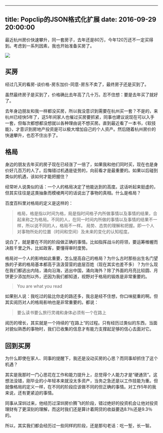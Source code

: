 
---
title: Popclip的JSON格式化扩展
date: 2016-09-29 20:00:00
---

最近杭州房价快速攀升，同一套房子，去年还是80万，今年120万还不一定买得到。考虑到一系列因素，我也开始准备买房了。

![][image-1]
## 买房
经过几天的看房-谈价格-房东加价-同意-房东不卖了，最终房子还是买到了。

虽然最终房子是买到了，价格确比去年高了几十万。忍不住想：要是去年买了就好了。

去年身边朋友和我一样都没买房，所以我没意识到需要在杭州买一套？不是的，来杭州已经快5年了，这5年间家人也催过买房要抓紧，同事也建议说现在可以入手一套，但每次都想都没想就以各种理由说不想买房。直到最近看了一本书，《软技能》，才意识到房地产投资是可以极大增加自己的个人资产。然后随着杭州房价的快速攀升，也忍不住出手了。

## 格局
身边的朋友去年买的房子现在已经涨了一倍了，如果我和他们同时买，现在也是身价好几百万的人了。后悔错过机遇是徒劳的，向前看才是最重要的。如果以后碰到类似的机遇，该如何才能把握住？

经常听人说类似的话：一个人的格局决定了他能达到的高度。这话听起来挺虚的，但其实往往是这类抽象而模棱两可的话说出了事物的真相。什么是格局？

百度百科里对格局的定义是这样的：
> 格局，格是指以时间为格，局是指时间格子内所做事情以及事情的结果，合起来称之为格局。不同的人，在同一时间内所做的事情以及事情的结果不一样，所以说不同的人，格局不一样。
> 局势、态势的理解和把握。即一个人对事物所处的位置（时间和空间）及未来的变化的认知程度。

说白了，就是要在不同的阶段做正确的事情。比如指挥战斗的将领，要运筹帷幄而决胜千里之外，比如政客，要懂得审时度势。

格局对一个人的影响如此重要，怎么提高自己的格局？为什么古时那些出生名门望族的子弟的格局基本都高于汲汲营营的底层百姓（现在其实也差不多）？为什么现在我们都逃出内陆，涌向沿海，逃出中国，涌向海外？除了外面的月亮比较圆、月饼更少添加剂以外，还因为我们都知道，视野对于格局的锻炼是非常重要的。

> You are what you read

如果别人说：我吃过的盐比你走的路还多，我总是经不住想，你口味挺重的啊。但其实阅历对人的格局影响也是非常重要的。都说：

> 要么读书要么旅行灵魂和身体必须有一个在路上

阅历的增长，其实就是一个持续的“在路上“的过程。只有经历过类似的东西，当面对貌似熟悉的事物时，我们已收集的信息才有能力支撑起足够的信心去面对它。


## 回到买房

为什么即使在家人、同事的提醒下，我还是没动买房的心思？而同事却抓住了这个机遇？

其实是我那时一门心思花在工作和能力提升上，总觉得个人能力才是“硬通货”。这想法没错，刚毕业的小年轻本来就没太多资产，当务之急还是以工作技能为重。但就像格局的定义一样，在不同的阶段应该做不同的但正确的事情。对工作5年的我来说，还有更紧迫的事情。

同事从深圳过来，他经历过深圳房价腾飞的阶段，错过绝好的投资机会让他对投资理财有了更深刻的理解，而这时我们还是算计着网贷的收益要选8.1％还是9.3％的。

所以，其实我们都会经历过一些同样的阶段，还是那句老话：吃一堑，长一智。





























[image-1]:	http://d.pr/i/zMsG+